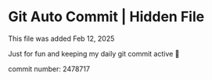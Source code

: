 # Git Auto Commit | Hidden File

This file was added Feb 12, 2025

Just for fun and keeping my daily git commit active 🤪

commit number: 2478717
